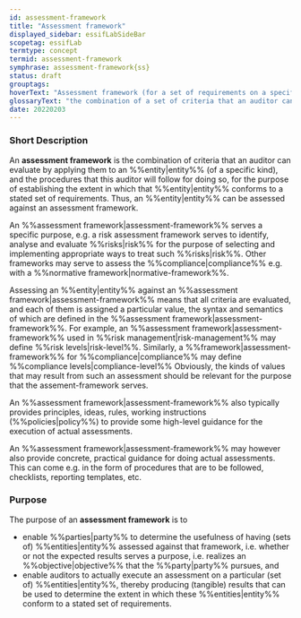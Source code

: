 ```yaml
---
id: assessment-framework
title: "Assessment framework"
displayed_sidebar: essifLabSideBar
scopetag: essifLab
termtype: concept
termid: assessment-framework
symphrase: assessment-framework{ss}
status: draft
grouptags:
hoverText: "Assessment framework (for a set of requirements on a specified kind of Entity)): the combination of a set of criteria that an auditor can assess by applying them to an Entity (of the specified kind), and the procedures that this Auditor will follow for doing so, for the purpose of establishing the extent in which that Entity conforms to the stated set of requirements."
glossaryText: "the combination of a set of criteria that an auditor can assess by applying them to an %%entity^entity%% (of a specific kind), and the procedures that this auditor will follow for doing so, for the purpose of establishing the extent in which that %%entity^entity%% conforms to a stated set of requirements."
date: 20220203
---
```


### Short Description
An **assessment framework** is the combination of criteria that an auditor can evaluate by applying them to an %%entity|entity%% (of a specific kind), and the procedures that this auditor will follow for doing so, for the purpose of establishing the extent in which that %%entity|entity%% conforms to a stated set of requirements. Thus, an %%entity|entity%% can be assessed against an assessment framework.

An %%assessment framework|assessment-framework%% serves a specific purpose, e.g. a risk assessment framework serves to identify, analyse and evaluate %%risks|risk%% for the purpose of selecting and implementing appropriate ways to treat such %%risks|risk%%. Other frameworks may serve to assess the %%compliance|compliance%% e.g. with a %%normative framework|normative-framework%%.

Assessing an %%entity|entity%% against an %%assessment framework|assessment-framework%% means that all criteria are evaluated, and each of them is assigned a particular value, the syntax and semantics of which are defined in the %%assessment framework|assessment-framework%%. For example, an %%assessment framework|assessment-framework%% used in %%risk management|risk-management%% may define %%risk levels|risk-level%%. Similarly, a %%framework|assessment-framework%% for %%compliance|compliance%% may define %%compliance levels|compliance-level%% Obviously, the kinds of values that may result from such an assessment should be relevant for the purpose that the assement-framework serves.

An %%assessment framework|assessment-framework%% also typically provides principles, ideas, rules, working instructions (%%policies|policy%%) to provide some high-level guidance for the execution of actual assessments.

An %%assessment framework|assessment-framework%% may however also provide concrete, practical guidance for doing actual assessments. This can come e.g. in the form of procedures that are to be followed, checklists, reporting templates, etc.

### Purpose
The purpose of an **assessment framework** is to
- enable %%parties|party%% to determine the usefulness of having (sets of) %%entities|entity%% assessed against that framework, i.e. whether or not the expected results serves a purpose, i.e. realizes an %%objective|objective%% that the %%party|party%% pursues, and
- enable auditors to actually execute an assessment on a particular (set of) %%entities|entity%%, thereby producing (tangible) results that can be used to determine the extent in which these %%entities|entity%% conform to a stated set of requirements.
